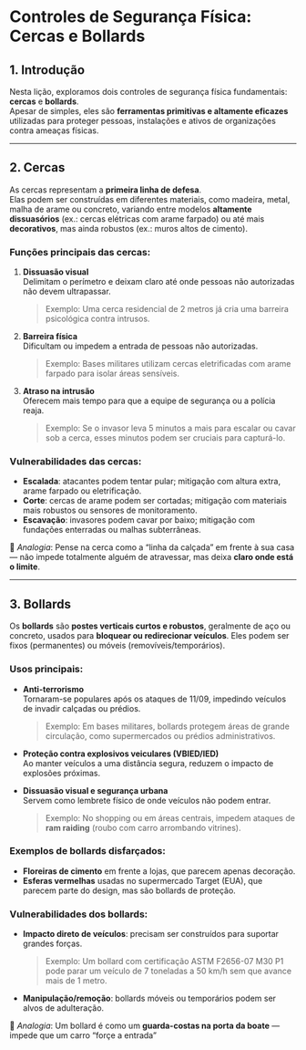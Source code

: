 #  Controles de Segurança Física: Cercas e Bollards

## 1. Introdução
Nesta lição, exploramos dois controles de segurança física fundamentais: **cercas** e **bollards**.  
Apesar de simples, eles são **ferramentas primitivas e altamente eficazes** utilizadas para proteger pessoas, instalações e ativos de organizações contra ameaças físicas.

---

## 2. Cercas
As cercas representam a **primeira linha de defesa**.  
Elas podem ser construídas em diferentes materiais, como madeira, metal, malha de arame ou concreto, variando entre modelos **altamente dissuasórios** (ex.: cercas elétricas com arame farpado) ou até mais **decorativos**, mas ainda robustos (ex.: muros altos de cimento).

### Funções principais das cercas:
1. **Dissuasão visual**  
   Delimitam o perímetro e deixam claro até onde pessoas não autorizadas não devem ultrapassar.  
   > Exemplo: Uma cerca residencial de 2 metros já cria uma barreira psicológica contra intrusos.  

2. **Barreira física**  
   Dificultam ou impedem a entrada de pessoas não autorizadas.  
   > Exemplo: Bases militares utilizam cercas eletrificadas com arame farpado para isolar áreas sensíveis.  

3. **Atraso na intrusão**  
   Oferecem mais tempo para que a equipe de segurança ou a polícia reaja.  
   > Exemplo: Se o invasor leva 5 minutos a mais para escalar ou cavar sob a cerca, esses minutos podem ser cruciais para capturá-lo.  

### Vulnerabilidades das cercas:
- **Escalada**: atacantes podem tentar pular; mitigação com altura extra, arame farpado ou eletrificação.  
- **Corte**: cercas de arame podem ser cortadas; mitigação com materiais mais robustos ou sensores de monitoramento.  
- **Escavação**: invasores podem cavar por baixo; mitigação com fundações enterradas ou malhas subterrâneas.  

🔎 *Analogia*: Pense na cerca como a “linha da calçada” em frente à sua casa — não impede totalmente alguém de atravessar, mas deixa **claro onde está o limite**.

---

## 3. Bollards
Os **bollards** são **postes verticais curtos e robustos**, geralmente de aço ou concreto, usados para **bloquear ou redirecionar veículos**. Eles podem ser fixos (permanentes) ou móveis (removíveis/temporários).

### Usos principais:
- **Anti-terrorismo**  
  Tornaram-se populares após os ataques de 11/09, impedindo veículos de invadir calçadas ou prédios.  
  > Exemplo: Em bases militares, bollards protegem áreas de grande circulação, como supermercados ou prédios administrativos.  

- **Proteção contra explosivos veiculares (VBIED/IED)**  
  Ao manter veículos a uma distância segura, reduzem o impacto de explosões próximas.  

- **Dissuasão visual e segurança urbana**  
  Servem como lembrete físico de onde veículos não podem entrar.  
  > Exemplo: No shopping ou em áreas centrais, impedem ataques de **ram raiding** (roubo com carro arrombando vitrines).  

### Exemplos de bollards disfarçados:
- **Floreiras de cimento** em frente a lojas, que parecem apenas decoração.  
- **Esferas vermelhas** usadas no supermercado Target (EUA), que parecem parte do design, mas são bollards de proteção.  

### Vulnerabilidades dos bollards:
- **Impacto direto de veículos**: precisam ser construídos para suportar grandes forças.  
  > Exemplo: Um bollard com certificação ASTM F2656-07 M30 P1 pode parar um veículo de 7 toneladas a 50 km/h sem que avance mais de 1 metro.  
- **Manipulação/remoção**: bollards móveis ou temporários podem ser alvos de adulteração.  

🔎 *Analogia*: Um bollard é como um **guarda-costas na porta da boate** — impede que um carro “forçe a entrada”
